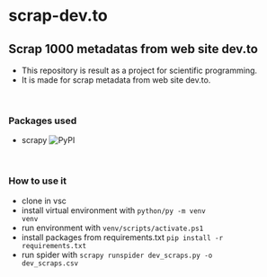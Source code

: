 # scrap-dev.to

## Scrap 1000 metadatas from web site dev.to

- This repository is result as a project for scientific programming.
- It is made for scrap metadata from web site dev.to.

<br>

### Packages used

- scrapy ![PyPI](https://img.shields.io/pypi/v/Scrapy?style=for-the-badge)

<br>

### How to use it

- clone in vsc
- install virtual environment with <code>python/py -m venv venv</code>
- run environment with <code>venv/scripts/activate.ps1</code>
- install packages from requirements.txt <code>pip install -r requirements.txt</code>
- run spider with <code>scrapy runspider dev_scraps.py -o dev_scraps.csv</code>
